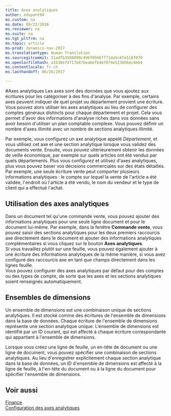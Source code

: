 ```yaml
---
title: Axes analytiques
author: edupont04
ms.custom: na
ms.date: 09/22/2016
ms.reviewer: na
ms.suite: na
ms.tgt_pltfrm: na
ms.topic: article
ms-prod: dynamics-nav-2017
ms.translationtype: Human Translation
ms.sourcegitcommit: 51adfb3588099c496f0946ff71da5c6fe518f070
ms.openlocfilehash: a1b38e74717e87bea6efb46f8f4e5236b6ec4e64
ms.contentlocale: fr-ch
ms.lasthandoff: 06/26/2017

---
```


#<a name="dimensions"></a>Axes analytiques
Les axes sont des données que vous ajoutez aux écritures pour les catégoriser à des fins d'analyse. Par exemple, certains axes peuvent indiquer de quel projet ou département provient une écriture.
Vous pouvez alors utiliser les axes analytiques au lieu de configurer des comptes généraux distincts pour chaque département et projet. Cela vous permet d'avoir des informations d'analyse riches dans vos données sans avoir besoin d'utiliser un plan comptable complexe.
Vous pouvez définir un nombre d'axes illimité avec un nombre de sections analytiques illimité.  

Par exemple, vous configurez un axe analytique appelé *Département*, et vous utilisez cet axe et une section analytique lorsque vous validez des documents vente. Ensuite, vous pouvez ultérieurement obtenir les données de veille économique, par exemple sur quels articles ont été vendus par quels départements.
Plus vous configurez et utilisez d'axes analytiques, plus vous pouvez baser vos décisions commerciales sur des états détaillés. Par exemple, une seule écriture vente peut comporter plusieurs informations analytiques : le compte sur lequel la vente de l'article a été validée, l'endroit où l'article a été vendu, le nom du vendeur et le type de client qui a effectué l'achat.  

## <a name="using-dimensions"></a>Utilisation des axes analytiques
Dans un document tel qu'une commande vente, vous pouvez ajouter des informations analytiques pour une seule ligne document et pour le document lui-même. Par exemple, dans la fenêtre **Commande vente**, vous pouvez saisir des sections analytiques pour les deux premiers raccourcis axe directement dans le document et ajouter des informations analytiques complémentaires si vous cliquez sur le bouton **Axes analytiques**.  
Si vous travaillez plutôt sur une feuille, vous pouvez également ajouter à une écriture des informations analytiques de la même manière, si vous avez configuré des raccourcis axe en tant que champs directement dans les lignes feuille.  
Vous pouvez configurer des axes analytiques par défaut pour des comptes ou des types de compte, de sorte que les axes et les sections analytiques soient renseignés automatiquement.  

## <a name="dimension-sets"></a>Ensembles de dimensions
Un ensemble de dimensions est une combinaison unique de sections analytiques. Il est stocké comme des écritures de l'ensemble de dimensions dans la base de données. Chaque écriture de l'ensemble de dimensions représente une section analytique unique. L'ensemble de dimensions est identifié par un ID courant, qui est affecté à chaque écriture correspondante qui appartient à l'ensemble de dimensions.  

Lorsque vous créez une ligne de feuille, un en-tête de document ou une ligne de document, vous pouvez spécifier une combinaison de sections analytiques. Au lieu d'enregistrer explicitement chaque section analytique dans la base de données, un ID d'ensemble de dimensions est affecté à la ligne de feuille, à l'en-tête du document ou à la ligne du document pour spécifier l'ensemble de dimensions.  

## <a name="see-also"></a>Voir aussi
[Finance](finance-setup.md)  
[Configuration des axes analytiques](finance-setup-setup-dimensions.md)  

